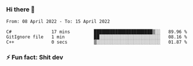 ### Hi there 👋
<!--START_SECTION:waka-->

```text
From: 08 April 2022 - To: 15 April 2022

C#               17 mins         ██████████████████████▒░░   89.96 %
GitIgnore file   1 min           ██░░░░░░░░░░░░░░░░░░░░░░░   08.16 %
C++              0 secs          ▒░░░░░░░░░░░░░░░░░░░░░░░░   01.87 %
```

<!--END_SECTION:waka-->
<!--
**TG4LAaron/TG4LAaron** is a ✨ _special_ ✨ repository because its `README.md` (this file) appears on your GitHub profile.

Here are some ideas to get you started:

- 🔭 I’m currently working on ...
- 🌱 I’m currently learning ...
- 👯 I’m looking to collaborate on ...
- 🤔 I’m looking for help with ...
- 💬 Ask me about ...
- 📫 How to reach me: ...
- 😄 Pronouns: ...
- ⚡ Fun fact: ...
-->
### ⚡ Fun fact: Shit dev
